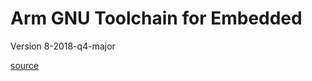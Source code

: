 # Arm GNU Toolchain for Embedded

Version 8-2018-q4-major

[source](https://developer.arm.com/downloads/-/gnu-rm)
